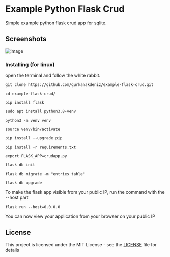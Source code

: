 # Example Python Flask Crud

 Simple example python flask crud app for sqlite.
 
## Screenshots


![image](screenshots.png)  
 
 
### Installing (for linux)

open the terminal and follow the white rabbit.


```
git clone https://github.com/gurkanakdeniz/example-flask-crud.git
```
```
cd example-flask-crud/
```
```
pip install flask
```
```
sudo apt install python3.8-venv
```
```
python3 -m venv venv
```
```
source venv/bin/activate
```
```
pip install --upgrade pip
```
```
pip install -r requirements.txt
```
```
export FLASK_APP=crudapp.py
```
```
flask db init
```
```
flask db migrate -m "entries table"
```
```
flask db upgrade
```
To make the flask app visible from your public IP, run the command with the --host part
```
flask run --host=0.0.0.0
```
You can now view your application from your browser on your public IP

## License

This project is licensed under the MIT License - see the [LICENSE](LICENSE) file for details
